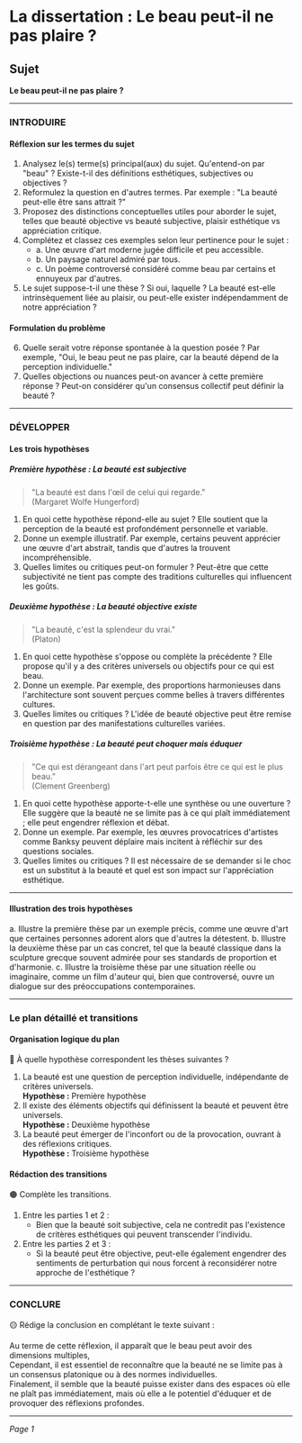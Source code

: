 # La dissertation : Le beau peut-il ne pas plaire ?

## Sujet
**Le beau peut-il ne pas plaire ?**

---

### INTRODUIRE

#### Réflexion sur les termes du sujet

1. Analysez le(s) terme(s) principal(aux) du sujet. Qu'entend-on par "beau" ? Existe-t-il des définitions esthétiques, subjectives ou objectives ?
2. Reformulez la question en d'autres termes. Par exemple : "La beauté peut-elle être sans attrait ?"
3. Proposez des distinctions conceptuelles utiles pour aborder le sujet, telles que beauté objective vs beauté subjective, plaisir esthétique vs appréciation critique.
4. Complétez et classez ces exemples selon leur pertinence pour le sujet :
   - a. Une œuvre d'art moderne jugée difficile et peu accessible.
   - b. Un paysage naturel admiré par tous.
   - c. Un poème controversé considéré comme beau par certains et ennuyeux par d'autres.
5. Le sujet suppose-t-il une thèse ? Si oui, laquelle ? La beauté est-elle intrinsèquement liée au plaisir, ou peut-elle exister indépendamment de notre appréciation ?

#### Formulation du problème

6. Quelle serait votre réponse spontanée à la question posée ? Par exemple, "Oui, le beau peut ne pas plaire, car la beauté dépend de la perception individuelle."
7. Quelles objections ou nuances peut-on avancer à cette première réponse ? Peut-on considérer qu'un consensus collectif peut définir la beauté ?

---

### DÉVELOPPER

#### Les trois hypothèses

##### Première hypothèse : La beauté est subjective

> "La beauté est dans l'œil de celui qui regarde."  
> (Margaret Wolfe Hungerford)

1. En quoi cette hypothèse répond-elle au sujet ? Elle soutient que la perception de la beauté est profondément personnelle et variable.
2. Donne un exemple illustratif. Par exemple, certains peuvent apprécier une œuvre d'art abstrait, tandis que d'autres la trouvent incompréhensible.
3. Quelles limites ou critiques peut-on formuler ? Peut-être que cette subjectivité ne tient pas compte des traditions culturelles qui influencent les goûts.

##### Deuxième hypothèse : La beauté objective existe

> "La beauté, c'est la splendeur du vrai."  
> (Platon)

1. En quoi cette hypothèse s'oppose ou complète la précédente ? Elle propose qu'il y a des critères universels ou objectifs pour ce qui est beau.
2. Donne un exemple. Par exemple, des proportions harmonieuses dans l'architecture sont souvent perçues comme belles à travers différentes cultures.
3. Quelles limites ou critiques ? L'idée de beauté objective peut être remise en question par des manifestations culturelles variées.

##### Troisième hypothèse : La beauté peut choquer mais éduquer

> "Ce qui est dérangeant dans l'art peut parfois être ce qui est le plus beau."  
> (Clement Greenberg)

1. En quoi cette hypothèse apporte-t-elle une synthèse ou une ouverture ? Elle suggère que la beauté ne se limite pas à ce qui plaît immédiatement ; elle peut engendrer réflexion et débat.
2. Donne un exemple. Par exemple, les œuvres provocatrices d'artistes comme Banksy peuvent déplaire mais incitent à réfléchir sur des questions sociales.
3. Quelles limites ou critiques ? Il est nécessaire de se demander si le choc est un substitut à la beauté et quel est son impact sur l'appréciation esthétique.

---

#### Illustration des trois hypothèses

a. Illustre la première thèse par un exemple précis, comme une œuvre d'art que certaines personnes adorent alors que d'autres la détestent.
b. Illustre la deuxième thèse par un cas concret, tel que la beauté classique dans la sculpture grecque souvent admirée pour ses standards de proportion et d'harmonie.
c. Illustre la troisième thèse par une situation réelle ou imaginaire, comme un film d'auteur qui, bien que controversé, ouvre un dialogue sur des préoccupations contemporaines.

---

### Le plan détaillé et transitions

#### Organisation logique du plan

🔴 À quelle hypothèse correspondent les thèses suivantes ?

1. La beauté est une question de perception individuelle, indépendante de critères universels.  
   **Hypothèse :** Première hypothèse
2. Il existe des éléments objectifs qui définissent la beauté et peuvent être universels.  
   **Hypothèse :** Deuxième hypothèse
3. La beauté peut émerger de l'inconfort ou de la provocation, ouvrant à des réflexions critiques.  
   **Hypothèse :** Troisième hypothèse

#### Rédaction des transitions

🟠 Complète les transitions.

1. Entre les parties 1 et 2 :  
   - Bien que la beauté soit subjective, cela ne contredit pas l'existence de critères esthétiques qui peuvent transcender l'individu.
2. Entre les parties 2 et 3 :  
   - Si la beauté peut être objective, peut-elle également engendrer des sentiments de perturbation qui nous forcent à reconsidérer notre approche de l'esthétique ?

---

### CONCLURE

🟡 Rédige la conclusion en complétant le texte suivant :

Au terme de cette réflexion, il apparaît que le beau peut avoir des dimensions multiples,  
Cependant, il est essentiel de reconnaître que la beauté ne se limite pas à un consensus platonique ou à des normes individuelles.  
Finalement, il semble que la beauté puisse exister dans des espaces où elle ne plaît pas immédiatement, mais où elle a le potentiel d'éduquer et de provoquer des réflexions profondes.

--- 

*Page 1*